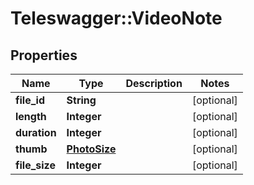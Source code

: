 # Teleswagger::VideoNote

## Properties
Name | Type | Description | Notes
------------ | ------------- | ------------- | -------------
**file_id** | **String** |  | [optional] 
**length** | **Integer** |  | [optional] 
**duration** | **Integer** |  | [optional] 
**thumb** | [**PhotoSize**](PhotoSize.md) |  | [optional] 
**file_size** | **Integer** |  | [optional] 


